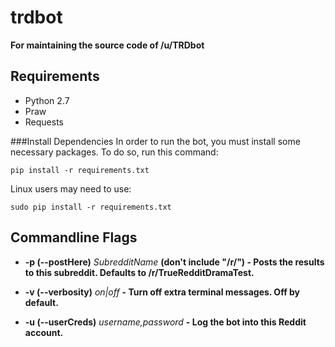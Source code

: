 trdbot
=================

**For maintaining the source code of /u/TRDbot**

Requirements
------------
* Python 2.7
* Praw
* Requests

###Install Dependencies
In order to run the bot, you must install some necessary packages. To do so, run this command:

    pip install -r requirements.txt
    
Linux users may need to use:
    
    sudo pip install -r requirements.txt
    
Commandline Flags
-----------------

* **-p (--postHere)** *SubredditName* **(don't include "/r/") - Posts the results to this subreddit. Defaults to /r/TrueRedditDramaTest.** 

* **-v (--verbosity)** *on|off* **- Turn off extra terminal messages. Off by default.**

* **-u (--userCreds)** *username,password* **- Log the bot into this Reddit account.**
